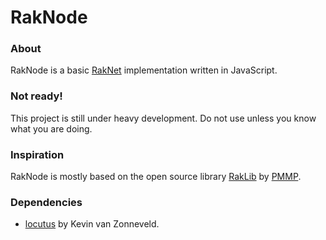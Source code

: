 # RakNode

### About

RakNode is a basic [RakNet](https://github.com/facebookarchive/RakNet) implementation written in JavaScript.

### Not ready!

This project is still under heavy development. Do not use unless you know what you are doing.

### Inspiration

RakNode is mostly based on the open source library [RakLib](https://github.com/pmmp/RakLib) by [PMMP](https://github.com/pmmp).

### Dependencies

- [locutus](https://github.com/kvz/locutus) by Kevin van Zonneveld.